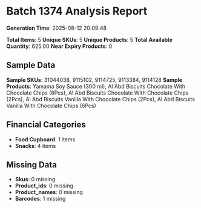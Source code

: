 # Batch 1374 Analysis Report

**Generation Time**: 2025-08-12 20:09:48

**Total Items**: 5
**Unique SKUs**: 5
**Unique Products**: 5
**Total Available Quantity**: 625.00
**Near Expiry Products**: 0

## Sample Data
**Sample SKUs**: 31044038, 9115102, 9114725, 9113384, 9114128
**Sample Products**: Yamama Soy Sauce (300 ml), Al Abd Biscuits Chocolate With Chocolate Chips (6Pcs), Al Abd Biscuits Chocolate With Chocolate Chips (2Pcs), Al Abd Biscuits Vanilla With Chocolate Chips (2Pcs), Al Abd Biscuits Vanilla With Chocolate Chips (6Pcs)

## Financial Categories
- **Food Cupboard**: 1 items
- **Snacks**: 4 items

## Missing Data
- **Skus**: 0 missing
- **Product_ids**: 0 missing
- **Product_names**: 0 missing
- **Barcodes**: 1 missing

